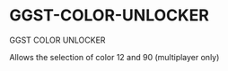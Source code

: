 # GGST-COLOR-UNLOCKER
GGST COLOR UNLOCKER

Allows the selection of color 12 and 90 (multiplayer only)
